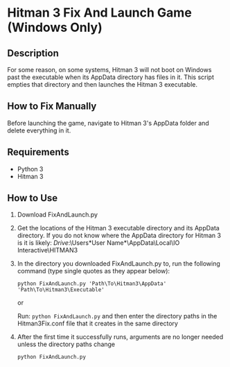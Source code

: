 # Hitman 3 Fix And Launch Game (Windows Only)

## Description

For some reason, on some systems, Hitman 3 will not boot on Windows past the executable when its AppData 
directory has files in it. This script empties that directory and then launches the Hitman 3 executable.

## How to Fix Manually

Before launching the game, navigate to Hitman 3's AppData folder and delete everything in it.

## Requirements
- Python 3
- Hitman 3

## How to Use

1. Download FixAndLaunch.py

2. Get the locations of the Hitman 3 executable directory and its AppData directory.
   If you do not know where the AppData directory for Hitman 3 is it is likely: *Drive*:\Users\*User Name*\AppData\Local\IO Interactive\HITMAN3

3. In the directory you downloaded FixAndLaunch.py to, run the following command (type single quotes as they appear below):
   ```
   python FixAndLaunch.py 'Path\To\Hitman3\AppData' 'Path\To\Hitman3\Executable'
   ```

   or

   Run: `python FixAndLaunch.py` and then enter the directory paths in the Hitman3Fix.conf file that it creates in the same directory

4. After the first time it successfully runs, arguments are no longer needed unless the directory paths change
   ```
   python FixAndLaunch.py
   ```
